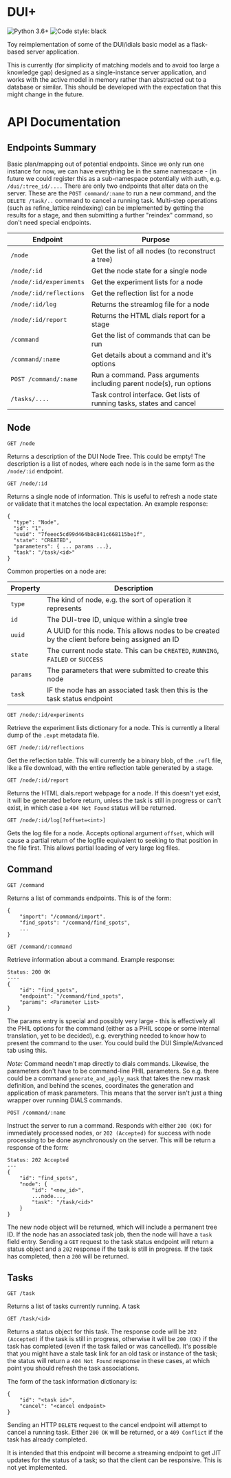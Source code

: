 # DUI+

![Python 3.6+](https://img.shields.io/badge/Python-3.6%2B-blue)
![Code style: black](https://img.shields.io/badge/code%20style-black-000000.svg)

Toy reimplementation of some of the DUI/idials basic model as a flask-based
server application.

This is currently (for simplicity of matching models and to avoid too large a
knowledge gap) designed as a single-instance server application, and works with
the active model in memory rather than abstracted out to a database or similar.
This should be developed with the expectation that this might change in the
future.


# API Documentation

## Endpoints Summary

Basic plan/mapping out of potential endpoints. Since we only run one instance
for now, we can have everything be in the same namespace - (in future we could
register this as a sub-namespace potentially with auth, e.g. `/dui/:tree_id/....`
There are only two endpoints that alter data on the server. These are the
`POST command/:name` to run a new command, and the `DELETE /task/..` command to
cancel a running task. Multi-step operations (such as refine_lattice reindexing)
can be implemented by getting the results for a stage, and then submitting a
further "reindex" command, so don't need special endpoints.

| Endpoint                  | Purpose
| ------------------------- | ----------------
| `/node`                   | Get the list of all nodes (to reconstruct a tree)
| `/node/:id`               | Get the node state for a single node
| `/node/:id/experiments`   | Get the experiment lists for a node
| `/node/:id/reflections`   | Get the reflection list for a node
| `/node/:id/log`           | Returns the streamlog file for a node
| `/node/:id/report`        | Returns the HTML dials report for a stage
| `/command`                | Get the list of commands that can be run
| `/command/:name`          | Get details about a command and it's options
| `POST /command/:name`     | Run a command. Pass arguments including parent node(s), run options
| `/tasks/....`             | Task control interface. Get lists of running tasks, states and cancel

## Node

```
GET /node
```
Returns a description of the DUI Node Tree. This could be empty! The description is
a list of nodes, where each node is in the same form as the `/node/:id` endpoint.

```
GET /node/:id
```
Returns a single node of information. This is useful to refresh a node state or
validate that it matches the local expectation. An example response:
```
{
  "type": "Node",
  "id": "1",
  "uuid": "7feeec5cd99d464b8c841c668115be1f",
  "state": "CREATED",
  "parameters": { ... params ...},
  "task": "/task/<id>"
}
```
Common properties on a node are:

| Property  | Description
| --------- | ---------------
| `type`    | The kind of node, e.g. the sort of operation it represents
| `id`      | The DUI-tree ID, unique within a single tree
| `uuid`    | A UUID for this node. This allows nodes to be created by the client before being assigned an ID
| `state`   | The current node state. This can be `CREATED`, `RUNNING`, `FAILED` or `SUCCESS`
| `params`  | The parameters that were submitted to create this node
| `task`    | IF the node has an associated task then this is the task status endpoint

```
GET /node/:id/experiments
```
Retrieve the experiment lists dictionary for a node. This is currently a
literal dump of the `.expt` metadata file.

```
GET /node/:id/reflections
```
Get the reflection table. This will currently be a binary blob, of the `.refl`
file, like a file download, with the entire reflection table generated by a
stage.

```
GET /node/:id/report
```
Returns the HTML dials.report webpage for a node. If this doesn't yet exist,
it will be generated before return, unless the task is still in progress or
can't exist, in which case a `404 Not Found` status will be returned.

```
GET /node/:id/log[?offset=<int>]
```
Gets the log file for a node. Accepts optional argument `offset`, which will
cause a partial return of the logfile equivalent to seeking to that position
in the file first. This allows partial loading of very large log files.

## Command

```
GET /command
```
Returns a list of commands endpoints. This is of the form:
```
{
    "import": "/command/import".
    "find_spots": "/command/find_spots",
    ...
}
```

```
GET /command/:command
```
Retrieve information about a command. Example response:
```
Status: 200 OK
----
{
    "id": "find_spots",
    "endpoint": "/command/find_spots",
    "params": <Parameter List>
}
```
The params entry is special and possibly very large - this is effectively all
the PHIL options for the command (either as a PHIL scope or some internal
translation, yet to be decided), e.g. everything needed to know how to present
the command to the user. You could build the DUI Simple/Advanced tab using this.

*Note:* Command needn't map directly to dials commands. Likewise, the parameters
don't have to be command-line PHIL parameters. So e.g. there could be a command
`generate_and_apply_mask` that takes the new mask definition, and behind the
scenes, coordinates the generation and application of mask parameters. This
means that the server isn't just a thing wrapper over running DIALS commands.

```
POST /command/:name
```
Instruct the server to run a command. Responds with either `200 (OK)` for
immediately processed nodes, or `202 (Accepted)` for success with node
processing to be done asynchronously on the server. This will be return a
response of the form:
```
Status: 202 Accepted
---
{
    "id": "find_spots",
    "node": {
        "id": "<new_id>",
        ...node...,
        "task": "/task/<id>"
    }
}
```
The new node object will be returned, which will include a permanent tree ID.
If the node has an associated task job, then the node will have a `task` field
entry. Sending a `GET` request to the task status endpoint will return a status
object and a `202` response if the task is still in progress. If the task has
completed, then a `200` will be returned.

## Tasks

```
GET /task
```
Returns a list of tasks currently running. A task 
```
GET /task/<id>
```
Returns a status object for this task. The response code will be `202 (Accepted)`
if the task is still in progress, otherwise it will be `200 (OK)` if the task
has completed (even if the task failed or was cancelled). It's possible that
you might have a stale task link for an old task or instance of the task; the
status will return a `404 Not Found` response in these cases, at which point
you should refresh the task associations.

The form of the task information dictionary is:
```
{
    "id": "<task id>",
    "cancel": "<cancel endpoint>
}
```

Sending an HTTP `DELETE` request to the cancel endpoint will attempt to cancel
a running task. Either `200 OK` will be returned, or a `409 Conflict` if the
task has already completed.

It is intended that this endpoint will become a streaming endpoint to get JIT
updates for the status of a task; so that the client can be responsive. This is
not yet implemented.
